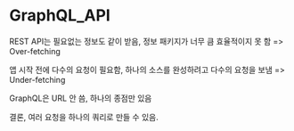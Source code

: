 # GraphQL_API

REST API는 필요없는 정보도 같이 받음, 정보 패키지가 너무 큼 효율적이지 못 함 => Over-fetching

앱 시작 전에 다수의 요청이 필요함, 하나의 소스를 완성하려고 다수의 요청을 보냄 => Under-fetching

GraphQL은 URL 안 씀, 하나의 종점만 있음

결론, 여러 요청을 하나의 쿼리로 만들 수 있음.
